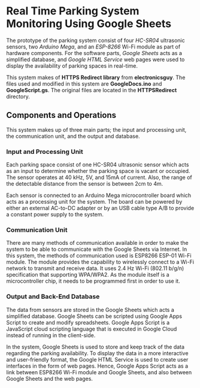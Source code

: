 # Real Time Parking System Monitoring Using Google Sheets

The prototype of the parking system consist of four *HC-SR04* ultrasonic sensors, two *Arduino Mega*, and an *ESP-8266* Wi-Fi module as part of hardware components. For the software parts, *Google Sheets* acts as a simplified database, and *Google HTML Service* web pages were used to display the availability of parking spaces in real-time.

This system makes of **HTTPS Redirect library** from **electronicsguy**. The files used and modified in this system are **GoogleDocs.ino** and **GoogleScript.gs**. The original files are located in the **HTTPSRedirect** directory.

## Components and Operations

This system makes up of three main parts; the input and processing unit, the communication unit, and the output and database.

### Input and Processing Unit

Each parking space consist of one HC-SR04 ultrasonic sensor which acts as an input to determine whether the parking space is vacant or occupied. The sensor operates at 40 kHz, 5V, and 15mA of current. Also, the range of the detectable distance from the sensor is between 2cm to 4m. 

Each sensor is connected to an Arduino Mega microcontroller board which acts as a processing unit for the system. The board can be powered by either an external AC-to-DC adapter or by an USB cable type A/B to provide a constant power supply to the system.

### Communication Unit

There are many methods of communication available in order to make the system to be able to communicate with the Google Sheets via Internet. In this system, the methods of communication used is ESP8266 ESP-01 Wi-Fi module. The module provides the capability to wirelessly connect to a Wi-Fi network to transmit and receive data. It uses 2.4 Hz Wi-Fi (802.11 b/g/n) specification that supporting WPA/WPA2. As the module itself is a microcontroller chip, it needs to be programmed first in order to use it.

### Output and Back-End Database

The data from sensors are stored in the Google Sheets which acts a simplified database. Google Sheets can be scripted using Google Apps Script to create and modify spreadsheets. Google Apps Script is a JavaScript cloud scripting language that is executed in Google Cloud instead of running in the client-side.

In the system, Google Sheets is used to store and keep track of the data regarding the parking availability. To display the data in a more interactive and user-friendly format, the Google HTML Service is used to create user interfaces in the form of web pages. Hence, Google Apps Script acts as a link between ESP8266 Wi-Fi module and Google Sheets, and also between Google Sheets and the web pages.
